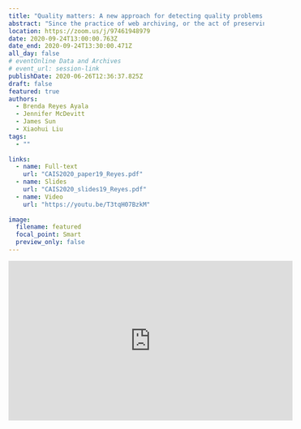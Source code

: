 ```yaml
---
title: "Quality matters: A new approach for detecting quality problems in web archives"
abstract: "Since the practice of web archiving, or the act of preserving websites as historical, legal, and informational records, become more commonplace in the 2000s, web archives have become valuable sources for historical research. Unfortunately, many archived websites are of low quality and are missing crucial elements. In this paper, we examine the issue of quality and focus on visual correspondence, the similarity in appearance between the original website and its archived counterpart. We examine how the visual correspondence of an archived website can be measured using image similarity measures. Our results indicate that the Structural Similarity Index metric (SSIM) was able to successfully measure visual correspondence. If applied to the Quality Assurance process of an institution, this similarity metric could help web archivists quickly detect quality problems in their web archives, and fix them in order to create high-quality web archives."
location: https://zoom.us/j/97461948979
date: 2020-09-24T13:00:00.763Z
date_end: 2020-09-24T13:30:00.471Z
all_day: false
# eventOnline Data and Archives
# event_url: session-link
publishDate: 2020-06-26T12:36:37.825Z
draft: false
featured: true
authors:
  - Brenda Reyes Ayala
  - Jennifer McDevitt
  - James Sun
  - Xiaohui Liu
tags:
  - ""
  
links:
  - name: Full-text
    url: "CAIS2020_paper19_Reyes.pdf"
  - name: Slides
    url: "CAIS2020_slides19_Reyes.pdf"
  - name: Video
    url: "https://youtu.be/T3tqH07BzkM"
    
image:
  filename: featured
  focal_point: Smart
  preview_only: false
---
```


<iframe width="560" height="315" src="https://www.youtube.com/embed/T3tqH07BzkM" frameborder="0" allow="accelerometer; autoplay; clipboard-write; encrypted-media; gyroscope; picture-in-picture" allowfullscreen></iframe>